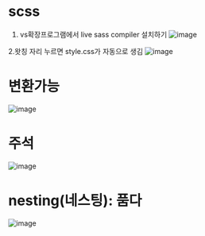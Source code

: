 # scss

1. vs확장프로그램에서 
live sass compiler  설치하기
![image](https://github.com/yunshinhee/scss/assets/145514638/e619f04a-8a47-4ba6-a068-8f2f590324de)

2.왓칭 자리 누르면 style.css가 자동으로 생김
![image](https://github.com/yunshinhee/scss/assets/145514638/008fbfaf-4346-410b-ba61-a3e7412f6416)

# 변환가능 
![image](https://github.com/yunshinhee/scss/assets/145514638/9d5ea207-e9a0-4fa0-b2d2-a7666c2741a8)

# 주석
![image](https://github.com/yunshinhee/scss/assets/145514638/632f3fe7-90cf-46b9-82b9-878f756733e7)

# nesting(네스팅): 품다
![image](https://github.com/yunshinhee/scss/assets/145514638/63a58b55-69b4-49ac-9bee-cf1f0154e535)

